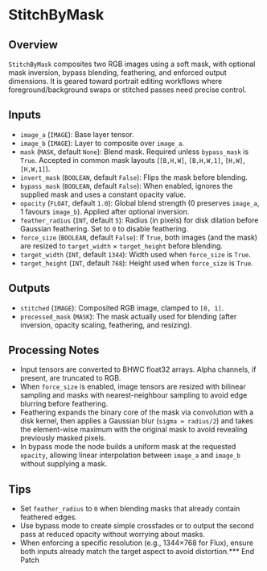 # StitchByMask


## Overview
`StitchByMask` composites two RGB images using a soft mask, with optional mask inversion, bypass blending, feathering, and enforced output dimensions. It is geared toward portrait editing workflows where foreground/background swaps or stitched passes need precise control.

## Inputs
- `image_a` (`IMAGE`): Base layer tensor.
- `image_b` (`IMAGE`): Layer to composite over `image_a`.
- `mask` (`MASK`, default `None`): Blend mask. Required unless `bypass_mask` is `True`. Accepted in common mask layouts (`[B,H,W]`, `[B,H,W,1]`, `[H,W]`, `[H,W,1]`).
- `invert_mask` (`BOOLEAN`, default `False`): Flips the mask before blending.
- `bypass_mask` (`BOOLEAN`, default `False`): When enabled, ignores the supplied mask and uses a constant opacity value.
- `opacity` (`FLOAT`, default `1.0`): Global blend strength (0 preserves `image_a`, 1 favours `image_b`). Applied after optional inversion.
- `feather_radius` (`INT`, default `5`): Radius (in pixels) for disk dilation before Gaussian feathering. Set to `0` to disable feathering.
- `force_size` (`BOOLEAN`, default `False`): If `True`, both images (and the mask) are resized to `target_width` × `target_height` before blending.
- `target_width` (`INT`, default `1344`): Width used when `force_size` is `True`.
- `target_height` (`INT`, default `768`): Height used when `force_size` is `True`.

## Outputs
- `stitched` (`IMAGE`): Composited RGB image, clamped to `[0, 1]`.
- `processed_mask` (`MASK`): The mask actually used for blending (after inversion, opacity scaling, feathering, and resizing).

## Processing Notes
- Input tensors are converted to BHWC float32 arrays. Alpha channels, if present, are truncated to RGB.
- When `force_size` is enabled, image tensors are resized with bilinear sampling and masks with nearest-neighbour sampling to avoid edge blurring before feathering.
- Feathering expands the binary core of the mask via convolution with a disk kernel, then applies a Gaussian blur (`sigma ≈ radius/2`) and takes the element-wise maximum with the original mask to avoid revealing previously masked pixels.
- In bypass mode the node builds a uniform mask at the requested `opacity`, allowing linear interpolation between `image_a` and `image_b` without supplying a mask.

## Tips
- Set `feather_radius` to `0` when blending masks that already contain feathered edges.
- Use bypass mode to create simple crossfades or to output the second pass at reduced opacity without worrying about masks.
- When enforcing a specific resolution (e.g., 1344×768 for Flux), ensure both inputs already match the target aspect to avoid distortion.*** End Patch
